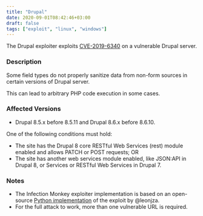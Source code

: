 ```yaml
---
title: "Drupal"
date: 2020-09-01T08:42:46+03:00
draft: false
tags: ["exploit", "linux", "windows"]
---
```


The Drupal exploiter exploits [CVE-2019-6340](https://cve.mitre.org/cgi-bin/cvename.cgi?name=CVE-2019-6340) 
on a vulnerable Drupal server.

### Description

Some field types do not properly sanitize data from non-form sources in certain versions
of Drupal server. 

This can lead to arbitrary PHP code execution in some cases.


### Affected Versions

* Drupal 8.5.x before 8.5.11 and Drupal 8.6.x before 8.6.10.

One of the following conditions must hold:
* The site has the Drupal 8 core RESTful Web Services (rest) module enabled and allows PATCH 
or POST requests; OR
* The site has another web services module enabled, like JSON:API in 
Drupal 8, or Services or RESTful Web Services in Drupal 7.


### Notes

* The Infection Monkey exploiter implementation is based on an open-source 
[Python implementation](https://gist.github.com/leonjza/d0ab053be9b06fa020b66f00358e3d88/f9f6a5bb6605745e292bee3a4079f261d891738a) 
of the exploit by @leonjza.
* For the full attack to work, more than one vulnerable URL is required. 